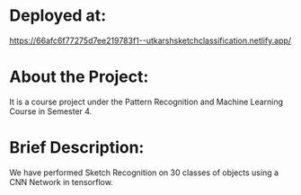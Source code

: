 # Deployed at:
https://66afc6f77275d7ee219783f1--utkarshsketchclassification.netlify.app/

# About the Project:
It is a course project under the Pattern Recognition and Machine Learning Course in Semester 4.

# Brief Description:
We have performed Sketch Recognition on 30 classes of objects using a CNN Network in tensorflow.
